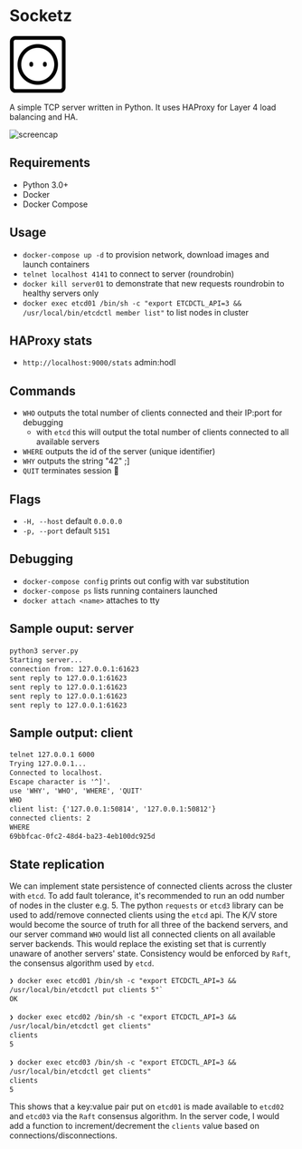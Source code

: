 Socketz
============
![socket](https://github.com/r3lik/socketz/blob/master/socket.png)

A simple TCP server written in Python. It uses HAProxy for Layer 4 load balancing and HA.

![screencap](https://github.com/r3lik/socketz/blob/master/socket.gif)

Requirements
--------------
* Python 3.0+
* Docker
* Docker Compose

Usage
------------
* `docker-compose up -d` to provision network, download images and launch containers
* `telnet localhost 4141` to connect to server (roundrobin)
* `docker kill server01` to demonstrate that new requests roundrobin to healthy servers only
* `docker exec etcd01 /bin/sh -c "export ETCDCTL_API=3 && /usr/local/bin/etcdctl member list"` to list nodes in cluster


HAProxy stats
-------------
* `http://localhost:9000/stats` admin:hodl

Commands
-------------
* `WHO` outputs the total number of clients connected and their IP:port for debugging
  - with `etcd` this will output the total number of clients connected to all available servers
* `WHERE` outputs the id of the server (unique identifier)
* `WHY` outputs the string "42" ;]
* `QUIT` terminates session :wave:

Flags
--------------
* `-H, --host` default `0.0.0.0`
* `-p, --port` default `5151`

Debugging
-------------
* `docker-compose config` prints out config with var substitution
* `docker-compose ps` lists running containers launched
* `docker attach <name>` attaches to tty

Sample ouput: server
----------------

```
python3 server.py
Starting server...
connection from: 127.0.0.1:61623
sent reply to 127.0.0.1:61623
sent reply to 127.0.0.1:61623
sent reply to 127.0.0.1:61623
sent reply to 127.0.0.1:61623
```

Sample output: client
---------------

```
telnet 127.0.0.1 6000
Trying 127.0.0.1...
Connected to localhost.
Escape character is '^]'.
use 'WHY', 'WHO', 'WHERE', 'QUIT'
WHO
client list: {'127.0.0.1:50814', '127.0.0.1:50812'}
connected clients: 2
WHERE
69bbfcac-0fc2-48d4-ba23-4eb100dc925d
```

State replication
-----------------
We can implement state persistence of connected clients across the cluster with `etcd`. To add fault tolerance, it's recommended to run an odd number of nodes in the cluster e.g. 5. The python `requests` or `etcd3` library can be used to add/remove connected clients using the `etcd` api. The K/V store would become the source of truth for all three of the backend servers, and our server command `WHO` would list all connected clients on all available server backends. This would replace the existing set that is currently unaware of another servers' state. Consistency would be enforced by `Raft`, the consensus algorithm used by `etcd`.


```
❯ docker exec etcd01 /bin/sh -c "export ETCDCTL_API=3 && /usr/local/bin/etcdctl put clients 5"`
OK

❯ docker exec etcd02 /bin/sh -c "export ETCDCTL_API=3 && /usr/local/bin/etcdctl get clients"
clients
5

❯ docker exec etcd03 /bin/sh -c "export ETCDCTL_API=3 && /usr/local/bin/etcdctl get clients"
clients
5
```
This shows that a key:value pair put on `etcd01` is made available to `etcd02` and `etcd03` via the `Raft` consensus algorithm.
In the server code, I would add a function to increment/decrement the `clients` value based on connections/disconnections.
